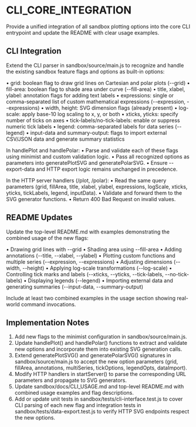 # CLI_CORE_INTEGRATION

Provide a unified integration of all sandbox plotting options into the core CLI entrypoint and update the README with clear usage examples.

## CLI Integration

Extend the CLI parser in sandbox/source/main.js to recognize and handle the existing sandbox feature flags and options as built-in options:

• grid: boolean flag to draw grid lines on Cartesian and polar plots (--grid)
• fill-area: boolean flag to shade area under curve (--fill-area)
• title, xlabel, ylabel: annotation flags for adding text labels
• expressions: single or comma-separated list of custom mathematical expressions (--expression, --expressions)
• width, height: SVG dimension flags (already present)
• log-scale: apply base-10 log scaling to x, y, or both
• xticks, yticks: specify number of ticks on axes
• tick-labels/no-tick-labels: enable or suppress numeric tick labels
• legend: comma-separated labels for data series (--legend)
• input-data and summary-output: flags to import external CSV/JSON data and generate summary statistics

In handlePlot and handlePolar:
  • Parse and validate each of these flags using minimist and custom validation logic.
  • Pass all recognized options as parameters into generatePlotSVG and generatePolarSVG.
  • Ensure --export-data and HTTP export logic remains unchanged in precedence.

In the HTTP server handlers (/plot, /polar):
  • Read the same query parameters (grid, fillArea, title, xlabel, ylabel, expressions, logScale, xticks, yticks, tickLabels, legend, inputData).
  • Validate and forward them to the SVG generator functions.
  • Return 400 Bad Request on invalid values.

## README Updates

Update the top-level README.md with examples demonstrating the combined usage of the new flags:

• Drawing grid lines with --grid
• Shading area using --fill-area
• Adding annotations (--title, --xlabel, --ylabel)
• Plotting custom functions and multiple series (--expression, --expressions)
• Adjusting dimensions (--width, --height)
• Applying log-scale transformations (--log-scale)
• Controlling tick marks and labels (--xticks, --yticks, --tick-labels, --no-tick-labels)
• Displaying legends (--legend)
• Importing external data and generating summaries (--input-data, --summary-output)

Include at least two combined examples in the usage section showing real-world command invocations.

## Implementation Notes

1. Add new flags to the minimist configuration in sandbox/source/main.js.
2. Update handlePlot() and handlePolar() functions to extract and validate new options and incorporate them into existing SVG generation calls.
3. Extend generatePlotSVG() and generatePolarSVG() signatures in sandbox/source/main.js to accept the new option parameters (grid, fillArea, annotations, multiSeries, tickOptions, legendOpts, dataImport).
4. Modify HTTP handlers in startServer() to parse the corresponding URL parameters and propagate to SVG generators.
5. Update sandbox/docs/CLI_USAGE.md and top-level README.md with combined usage examples and flag descriptions.
6. Add or update unit tests in sandbox/tests/cli-interface.test.js to cover CLI parsing of each new flag and integration tests in sandbox/tests/data-export.test.js to verify HTTP SVG endpoints respect the new options.